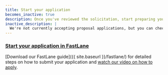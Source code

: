 ```yaml
---
title: Start your application
becomes_inactive: true
description: Once you've reviewed the solicitation, start preparing your Phase I application in FastLane.
inactive_description: |
  We're not currently accepting proposal applications, but you can check out our most recent [SBIR solicitation](https://www.nsf.gov/pubs/2017/nsf17544/nsf17544.htm) and [STTR solicitation](https://www.nsf.gov/pubs/2017/nsf17545/nsf17545.htm). Our next solicitation will be released in {{ site.deadline }}
---
```


### [Start your application in FastLane](#)

[Download our FastLane guide]({{ site.baseurl }}/fastlane/) for detailed steps on how to submit your application and [watch our video on how to apply](https://www.youtube.com/watch?v=-0lhmfczIJ8&feature=youtu.be).
